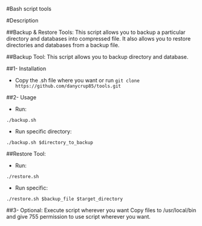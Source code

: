 #Bash script tools

#Description

##Backup & Restore Tools:
This script allows you to backup a particular directory and databases into compressed file. It also allows you to restore directories and databases from a backup file.

##Backup Tool:
This script allows you to backup directory and database.

##1- Installation
- Copy the .sh file where you want or run ```git clone https://github.com/danycrup85/tools.git```
 
##2- Usage

- Run:
```
./backup.sh
```
- Run specific directory:
```
./backup.sh $directory_to_backup
```

##Restore Tool:

- Run:
```
./restore.sh
```
- Run specific:
```
./restore.sh $backup_file $target_directory
```

##3- Optional: Execute script wherever you want
Copy files to /usr/local/bin and give 755 permission to use script wherever you want.

